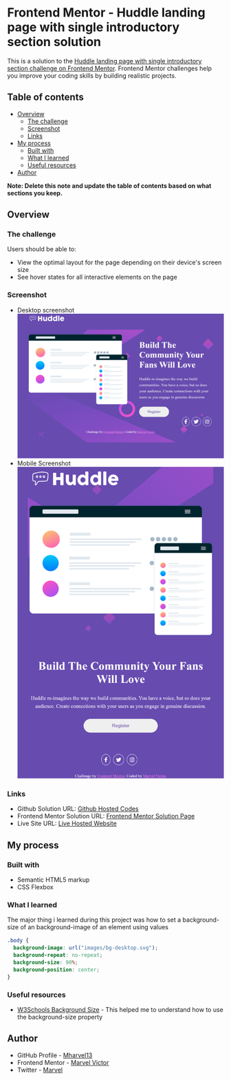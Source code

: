 # Frontend Mentor - Huddle landing page with single introductory section solution

This is a solution to the [Huddle landing page with single introductory section challenge on Frontend Mentor](https://www.frontendmentor.io/challenges/huddle-landing-page-with-a-single-introductory-section-B_2Wvxgi0). Frontend Mentor challenges help you improve your coding skills by building realistic projects. 

## Table of contents

- [Overview](#overview)
  - [The challenge](#the-challenge)
  - [Screenshot](#screenshot)
  - [Links](#links)
- [My process](#my-process)
  - [Built with](#built-with)
  - [What I learned](#what-i-learned)
  - [Useful resources](#useful-resources)
- [Author](#author)

**Note: Delete this note and update the table of contents based on what sections you keep.**

## Overview

### The challenge

Users should be able to:

- View the optimal layout for the page depending on their device's screen size
- See hover states for all interactive elements on the page

### Screenshot
- Desktop screenshot
![My Solution to the Challange](./Solution-screenshot/Screenshot(Desktop).png)
- Mobile Screenshot
![My Solution to the Challange](./Solution-screenshot/Screenshot(Mobile).png)


### Links

- Github Solution URL: [Github Hosted Codes](https://github.com/Mharvel13/Huddle-Landing-Page-With-Single-Introductory-Section-Master)
- Frontend Mentor Solution URL: [Frontend Mentor Solution Page](https://www.frontendmentor.io/solutions/huddle-landing-page-with-a-single-introductory-xZ4BXkVE93)
- Live Site URL: [Live Hosted Website](https://mharvel13.github.io/Huddle-Landing-Page-With-Single-Introductory-Section-Master/)

## My process

### Built with

- Semantic HTML5 markup
- CSS Flexbox


### What I learned

The major thing i learned during this project was how to set a  background-size of an background-image of an element using values 

```css
.body {
  background-image: url("images/bg-desktop.svg");
  background-repeat: no-repeat;
  background-size: 90%;
  background-position: center;
}
```

### Useful resources

- [W3Schools Background Size](https://www.w3schools.com/cssref/css3_pr_background-size.php) - This helped me to understand how to use the background-size property


## Author

- GitHub Profile - [Mharvel13](https://github.com/Mharvel13)
- Frontend Mentor - [Marvel Victor](https://www.frontendmentor.io/profile/Mharvel13)
- Twitter - [Marvel](https://twitter.com/Mharvel_O)



